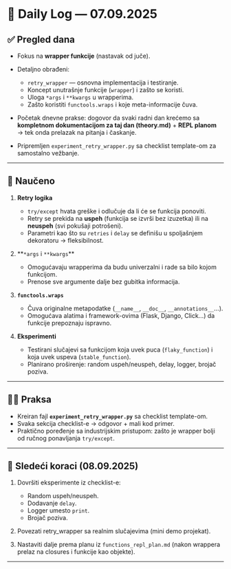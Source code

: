 # 📅 Daily Log — 07.09.2025

## ✅ Pregled dana

- Fokus na **wrapper funkcije** (nastavak od juče).
- Detaljno obrađeni:

  - `retry_wrapper` — osnovna implementacija i testiranje.
  - Koncept unutrašnje funkcije (`wrapper`) i zašto se koristi.
  - Uloga `*args` i `**kwargs` u wrapperima.
  - Zašto koristiti `functools.wraps` i koje meta-informacije čuva.

- Početak dnevne prakse: dogovor da svaki radni dan krećemo sa **kompletnom dokumentacijom za taj dan (theory.md)** + **REPL planom** → tek onda prelazak na pitanja i časkanje.
- Pripremljen `experiment_retry_wrapper.py` sa checklist template-om za samostalno vežbanje.

---

## 📘 Naučeno

1. **Retry logika**

   - `try/except` hvata greške i odlučuje da li će se funkcija ponoviti.
   - Retry se prekida na **uspeh** (funkcija se izvrši bez izuzetka) ili na **neuspeh** (svi pokušaji potrošeni).
   - Parametri kao što su `retries` i `delay` se definišu u spoljašnjem dekoratoru → fleksibilnost.

2. **`*args` i `**kwargs`\*\*

   - Omogućavaju wrapperima da budu univerzalni i rade sa bilo kojom funkcijom.
   - Prenose sve argumente dalje bez gubitka informacija.

3. **`functools.wraps`**

   - Čuva originalne metapodatke (`__name__`, `__doc__`, `__annotations__`...).
   - Omogućava alatima i framework-ovima (Flask, Django, Click…) da funkcije prepoznaju ispravno.

4. **Eksperimenti**

   - Testirani slučajevi sa funkcijom koja uvek puca (`flaky_function`) i koja uvek uspeva (`stable_function`).
   - Planirano proširenje: random uspeh/neuspeh, delay, logger, brojač poziva.

---

## 🧑‍💻 Praksa

- Kreiran fajl **`experiment_retry_wrapper.py`** sa checklist template-om.
- Svaka sekcija checklist-e → odgovor + mali kod primer.
- Praktično poređenje sa industrijskim pristupom: zašto je wrapper bolji od ručnog ponavljanja `try/except`.

---

## 📌 Sledeći koraci (08.09.2025)

1. Dovršiti eksperimente iz checklist-e:

   - Random uspeh/neuspeh.
   - Dodavanje `delay`.
   - Logger umesto `print`.
   - Brojač poziva.

2. Povezati retry_wrapper sa realnim slučajevima (mini demo projekat).
3. Nastaviti dalje prema planu iz `functions_repl_plan.md` (nakon wrappera prelaz na closures i funkcije kao objekte).

---
